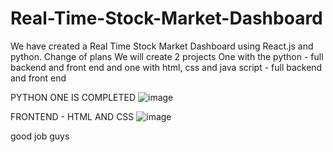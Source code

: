 # Real-Time-Stock-Market-Dashboard
We have created a Real Time Stock Market Dashboard using React.js and python.
Change of plans
We will create 2 projects 
One with the python - full backend and front end
and one with html, css and java script - full backend and front end

PYTHON ONE IS COMPLETED 
![image](https://github.com/user-attachments/assets/410cc2c5-c3bd-499b-810d-970f43f32e46)

FRONTEND - HTML AND CSS
![image](https://github.com/user-attachments/assets/61812100-5b6b-4a0f-88b1-056eb7620238)

good job guys
